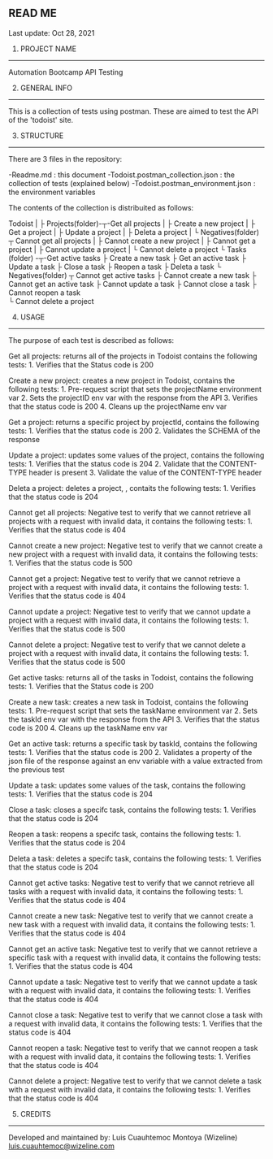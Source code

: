 READ ME
--------
Last update: Oct 28, 2021


1. PROJECT NAME
------------

Automation Bootcamp API Testing

2. GENERAL INFO
------------

This is a collection of tests using postman.  These are aimed to test the API of the 'todoist' site.

3. STRUCTURE
------------
There are 3 files in the repository:

-Readme.md :  this document
-Todoist.postman_collection.json : the collection of tests (explained below)
-Todoist.postman_environment.json :  the environment variables

The contents of the collection is distribuited as follows:

Todoist
 |
 ├ Projects(folder)-┬-Get all projects
 |                  ├ Create a new project
 |                  ├ Get a project
 |                  ├ Update a project
 |                  ├ Deleta a project
 |                  └ Negatives(folder) ┬ Cannot get all projects
 |                                      ├ Cannot create a new project
 |                                      ├ Cannot get a project
 |                                      ├ Cannot update a project
 |                                      └ Cannot delete a project
 └ Tasks  (folder) -┬-Get active tasks
                    ├ Create a new task
                    ├ Get an active task
                    ├ Update a task
                    ├ Close a task
                    ├ Reopen a task
                    ├ Deleta a task
                    └ Negatives(folder) ┬ Cannot get active tasks
                                        ├ Cannot create a new task
                                        ├ Cannot get an active task
                                        ├ Cannot update a task
                                        ├ Cannot close a task
                                        ├ Cannot reopen a task         
                                        └ Cannot delete a project
                                        
4. USAGE
---------

The purpose of each test is described as follows:

Get all projects: returns all of the projects in Todoist contains the following tests:
    1. Verifies that the Status code is 200
    
Create a new project: creates a new project in Todoist, contains the following tests:
    1. Pre-request script that sets the projectName environment var
    2. Sets the projectID env var with the response from the API
    3. Verifies that the status code is 200
    4. Cleans up the projectName env var
    
Get a project: returns a specific project by projectId, contains the following tests:
    1. Verifies that the status code is 200
    2. Validates the SCHEMA of the response

Update a project: updates some values of the project, contains the following tests:
    1. Verifies that the status code is 204
    2. Validate that the CONTENT-TYPE header is present
    3. Validate the value of the CONTENT-TYPE header
    
Deleta a project: deletes a project, , contaits the following tests:
    1. Verifies that the status code is 204
    
Cannot get all projects: Negative test to verify that we cannot retrieve all projects with a request with invalid data, it contains the following tests:
        1. Verifies that the status code is 404
        
Cannot create a new project: Negative test to verify that we cannot create a new project with a request with invalid data, it contains the following tests:
        1. Verifies that the status code is 500

Cannot get a project: Negative test to verify that we cannot retrieve a project with a request with invalid data, it contains the following tests:
        1. Verifies that the status code is 404
        
Cannot update a project: Negative test to verify that we cannot update a project with a request with invalid data, it contains the following tests:
        1. Verifies that the status code is 500
        
Cannot delete a project: Negative test to verify that we cannot delete a project with a request with invalid data, it contains the following tests:
        1. Verifies that the status code is 500
        
Get active tasks: returns all of the tasks in Todoist, contains the following tests:
    1. Verifies that the Status code is 200
    
Create a new task: creates a new task in Todoist, contains the following tests:
    1. Pre-request script that sets the taskName environment var
    2. Sets the taskId env var with the response from the API
    3. Verifies that the status code is 200
    4. Cleans up the taskName env var
    
Get an active task: returns a specific task by taskId, contains the following tests:
    1. Verifies that the status code is 200
    2. Validates a property of the json file of the response against an env variable with a value extracted from the previous test
    
Update a task: updates some values of the task, contains the following tests:
    1. Verifies that the status code is 204
    
Close a task: closes a specifc task, contains the following tests:
        1. Verifies that the status code is 204
        
Reopen a task: reopens a specifc task, contains the following tests:
        1. Verifies that the status code is 204
        
Deleta a task: deletes a specifc task, contains the following tests:
        1. Verifies that the status code is 204
        
Cannot get active tasks: Negative test to verify that we cannot retrieve all tasks with a request with invalid data, it contains the following tests:
        1. Verifies that the status code is 404
        
Cannot create a new task: Negative test to verify that we cannot create a new task with a request with invalid data, it contains the following tests:
        1. Verifies that the status code is 404
        
Cannot get an active task: Negative test to verify that we cannot retrieve a specific task with a request with invalid data, it contains the following tests:
        1. Verifies that the status code is 404
        
Cannot update a task: Negative test to verify that we cannot update a task with a request with invalid data, it contains the following tests:
        1. Verifies that the status code is 404
        
Cannot close a task: Negative test to verify that we cannot close a task with a request with invalid data, it contains the following tests:
        1. Verifies that the status code is 404
        
Cannot reopen a task: Negative test to verify that we cannot reopen a task with a request with invalid data, it contains the following tests:
        1. Verifies that the status code is 404    
             
Cannot delete a project: Negative test to verify that we cannot delete a task with a request with invalid data, it contains the following tests:
        1. Verifies that the status code is 404

 
 5. CREDITS
 ----------
 
 Developed and maintained by:
 Luis Cuauhtemoc Montoya (Wizeline) luis.cuauhtemoc@wizeline.com

